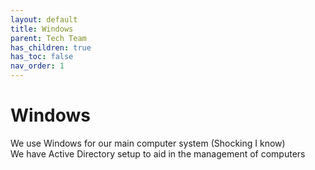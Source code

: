 ```yaml
---
layout: default
title: Windows
parent: Tech Team
has_children: true
has_toc: false
nav_order: 1
---
```


# Windows

We use Windows for our main computer system (Shocking I know)  
We have Active Directory setup to aid in the management of computers